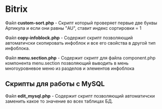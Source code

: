 # Bitrix


Файл <b>custom-sort.php</b> - Скрипт который проверяет первые две буквы Артикула и если они равны "AU", ставит индекс сортировки = 1

Файл <b>copy-infoblock.php</b> - Содержит скрипт позволяющий автоматичски скопировать инфоблок и все его свойства в другой тип инфоблока.

Файл <b>menu.section.php</b> - Содержит скрипт для файла component.php компонента menu.section позволяющий выводить в мень многоуровневое меню из разделов и элементов инфоблока

<h2>Скрипты для работы с MySQL</h2>

Файл <b>edit_mysql.php</b> - Содержит скрипт позволяющий автоматичски заменить какое то значение во всех таблицах БД.



